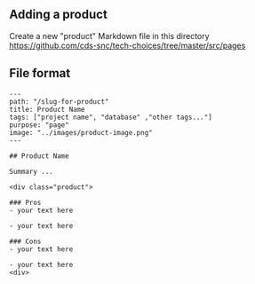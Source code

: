 ## Adding a product

Create a new "product" Markdown file in this directory https://github.com/cds-snc/tech-choices/tree/master/src/pages


## File format

```
---
path: "/slug-for-product"
title: Product Name
tags: ["project name", "database" ,"other tags..."]
purpose: "page"
image: "../images/product-image.png"
---

## Product Name

Summary ...

<div class="product">

### Pros
- your text here

- your text here

### Cons
- your text here

- your text here
<div>

```
